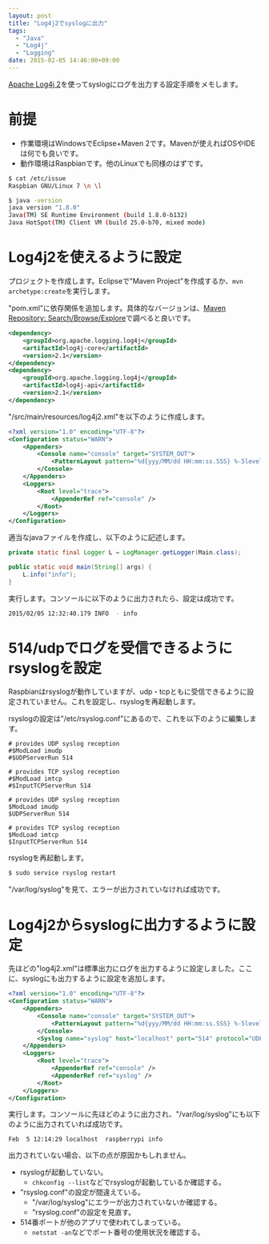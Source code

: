 ```yaml
---
layout: post
title: "Log4j2でsyslogに出力"
tags:
  - "Java"
  - "Log4j"
  - "Logging"
date: 2015-02-05 14:46:00+09:00
---
```


[Apache Log4j 2](http://logging.apache.org/log4j/2.x/)を使ってsyslogにログを出力する設定手順をメモします。

<!-- more -->

# 前提

- 作業環境はWindowsでEclipse+Maven 2です。Mavenが使えればOSやIDEは何でも良いです。
- 動作環境はRaspbianです。他のLinuxでも同様のはずです。

```bash
$ cat /etc/issue
Raspbian GNU/Linux 7 \n \l
```

```bash
$ java -version
java version "1.8.0"
Java(TM) SE Runtime Environment (build 1.8.0-b132)
Java HotSpot(TM) Client VM (build 25.0-b70, mixed mode)
```

# Log4j2を使えるように設定

プロジェクトを作成します。Eclipseで"Maven Project"を作成するか、`mvn archetype:create`を実行します。

"pom.xml"に依存関係を追加します。具体的なバージョンは、[Maven Repository: Search/Browse/Explore](http://mvnrepository.com/)で調べると良いです。

```xml:pom.xml
<dependency>
    <groupId>org.apache.logging.log4j</groupId>
    <artifactId>log4j-core</artifactId>
    <version>2.1</version>
</dependency>
<dependency>
    <groupId>org.apache.logging.log4j</groupId>
    <artifactId>log4j-api</artifactId>
    <version>2.1</version>
</dependency>
```

"/src/main/resources/log4j2.xml"を以下のように作成します。

```xml:log4j2.xml
<?xml version="1.0" encoding="UTF-8"?>
<Configuration status="WARN">
    <Appenders>
        <Console name="console" target="SYSTEM_OUT">
            <PatternLayout pattern="%d{yyy/MM/dd HH:mm:ss.SSS} %-5level - %msg%n" />
        </Console>
    </Appenders>
    <Loggers>
        <Root level="trace">
            <AppenderRef ref="console" />
        </Root>
    </Loggers>
</Configuration>
```

適当なjavaファイルを作成し、以下のように記述します。

```java
private static final Logger L = LogManager.getLogger(Main.class);

public static void main(String[] args) {
    L.info("info");
}
```

実行します。コンソールに以下のように出力されたら、設定は成功です。

```bash
2015/02/05 12:32:40.179 INFO  - info
```

# 514/udpでログを受信できるようにrsyslogを設定

Raspbianはrsyslogが動作していますが、udp・tcpともに受信できるように設定されていません。これを設定し、rsyslogを再起動します。

rsyslogの設定は"/etc/rsyslog.conf"にあるので、これを以下のように編集します。

```bash:rsyslog.conf(修正前)
# provides UDP syslog reception
#$ModLoad imudp
#$UDPServerRun 514

# provides TCP syslog reception
#$ModLoad imtcp
#$InputTCPServerRun 514
```

```bash:rsyslog.conf(修正後)
# provides UDP syslog reception
$ModLoad imudp
$UDPServerRun 514

# provides TCP syslog reception
$ModLoad imtcp
$InputTCPServerRun 514
```

rsyslogを再起動します。

```bash
$ sudo service rsyslog restart
```

"/var/log/syslog"を見て、エラーが出力されていなければ成功です。

# Log4j2からsyslogに出力するように設定

先ほどの"log4j2.xml"は標準出力にログを出力するように設定しました。ここに、syslogにも出力するように設定を追加します。

```xml:log4j2.xml
<?xml version="1.0" encoding="UTF-8"?>
<Configuration status="WARN">
    <Appenders>
        <Console name="console" target="SYSTEM_OUT">
            <PatternLayout pattern="%d{yyy/MM/dd HH:mm:ss.SSS} %-5level - %msg%n" />
        </Console>
        <Syslog name="syslog" host="localhost" port="514" protocol="UDP" />
    </Appenders>
    <Loggers>
        <Root level="trace">
            <AppenderRef ref="console" />
            <AppenderRef ref="syslog" />
        </Root>
    </Loggers>
</Configuration>
```

実行します。コンソールに先ほどのように出力され、"/var/log/syslog"にも以下のように出力されていれば成功です。

```bash:syslog
Feb  5 12:14:29 localhost  raspberrypi info
```

出力されていない場合、以下の点が原因かもしれません。

- rsyslogが起動していない。
	- `chkconfig --list`などでrsyslogが起動しているか確認する。
- "rsyslog.conf"の設定が間違えている。
	- "/var/log/syslog"にエラーが出力されていないか確認する。
	- "rsyslog.conf"の設定を見直す。
- 514番ポートが他のアプリで使われてしまっている。
	- `netstat -an`などでポート番号の使用状況を確認する。
